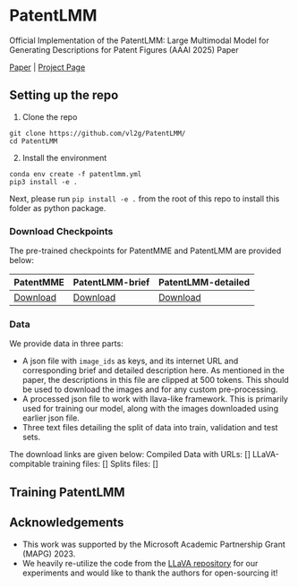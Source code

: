 # PatentLMM
Official Implementation of the PatentLMM: Large Multimodal Model for Generating Descriptions for Patent Figures (AAAI 2025) Paper

[Paper]() | [Project Page](https://vl2g.github.io/projects/PatentLMM/)

## Setting up the repo

1. Clone the repo
```
git clone https://github.com/vl2g/PatentLMM/
cd PatentLMM
```

2. Install the environment
```
conda env create -f patentlmm.yml
pip3 install -e .
```

Next, please run `pip install -e .` from the root of this repo to install this folder as python package.

### Download Checkpoints

The pre-trained checkpoints for PatentMME and PatentLMM are provided below:

| **PatentMME**| **PatentLMM-brief** | **PatentLMM-detailed** 
|------------------------------------------------------|-------------------------------------------------------|-------------------------------------------------------
| [Download](https://example.com/patentmme-large)      |  [Download](https://example.com/patentlmm-large)      | [Download](https://example.com/patentlmm-large)


### Data
We provide data in three parts:
- A json file with `image_ids` as keys, and its internet URL and corresponding brief and detailed description here. As mentioned in the paper, the descriptions in this file are clipped at 500 tokens. This should be used to download the images and for any custom pre-processing.
- A processed json file to work with llava-like framework. This is primarily used for training our model, along with the images downloaded using earlier json file.
- Three text files detailing the split of data into train, validation and test sets.

The download links are given below:
Compiled Data with URLs: []
LLaVA-compitable training files: []
Splits files: []


## Training PatentLMM


## Acknowledgements
- This work was supported by the Microsoft Academic Partnership Grant (MAPG) 2023.
- We heavily re-utilize the code from the [LLaVA repository](https://github.com/haotian-liu/LLaVA) for our experiments and would like to thank the authors for open-sourcing it!
